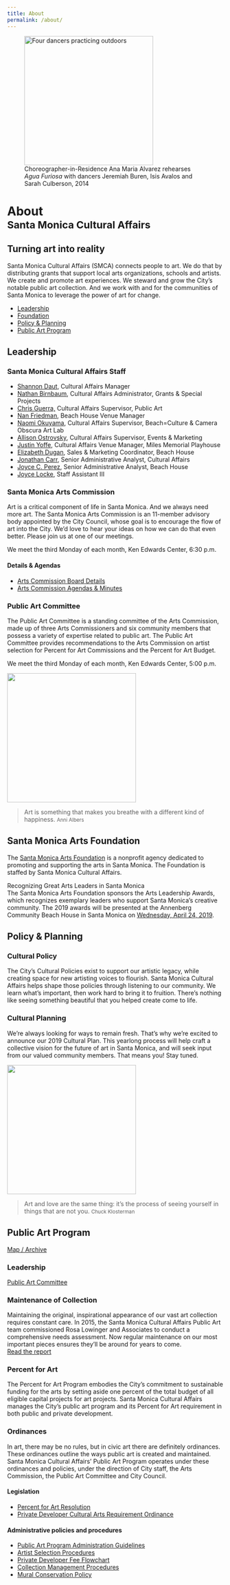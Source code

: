 ```yaml
---
title: About
permalink: /about/
---
```


<figure class="image">
  <img src="https://static-artsamo.digitalservice.la/uploads/wall.jpg"
       alt="Four dancers practicing outdoors"
       height="300" />
  <figcaption>
    Choreographer-in-Residence Ana Maria Alvarez rehearses <i>Agua Furiosa</i> with dancers Jeremiah Buren, Isis Avalos and Sarah Culberson, 2014
  </figcaption>
</figure>


About<br /><small>Santa Monica Cultural Affairs</small>
=======================================================

## Turning art into reality

Santa Monica Cultural Affairs (SMCA) connects people to art. We do that by distributing grants that support local arts organizations, schools and artists. We create and promote art experiences. We steward and grow the City’s notable public art collection. And we work with and for the communities of Santa Monica to leverage the power of art for change.

<nav class="action" markdown="1">

*   [Leadership](#leadership)
*   [Foundation](#foundation)
*   [Policy & Planning](#policy-and-planning)
*   [Public Art Program](#public-art-program)

</nav>


Leadership
----------

### Santa Monica <span class="avoid-break">Cultural Affairs Staff</span>

*   [Shannon Daut](mailto:shannon.daut@smgov.net), Cultural Affairs Manager
*   [Nathan Birnbaum](mailto:nathan.birnbaum@smgov.net), Cultural Affairs Administrator, Grants & Special Projects
*   [Chris Guerra,](mailto:chris.guerra@smgov.net) Cultural Affairs Supervisor, Public Art
*   [Nan Friedman](mailto:nan.friedman@smgov.net), Beach House Venue Manager
*   [Naomi Okuyama](mailto:naomi.okuyama@smgov.net), Cultural Affairs Supervisor, Beach=Culture & Camera Obscura Art Lab
*   [Allison Ostrovsky](mailto:allison.ostrovsky@smgov.net), Cultural Affairs Supervisor, Events & Marketing
*   [Justin Yoffe](mailto:justin.yoffe@smgov.net), Cultural Affairs Venue Manager, Miles Memorial Playhouse
*   [Elizabeth Dugan](mailto:elizabeth.dugan@smgov.net), Sales & Marketing Coordinator, Beach House
*   [Jonathan Carr](mailto:Jonathan.Carr@SMGOV.NET), Senior Administrative Analyst, Cultural Affairs
*   [Joyce C. Perez](mailto:joyce.perez@smgov.net), Senior Administrative Analyst, Beach House
*   [Joyce Locke](mailto:joyce.locke@smgov.net), Staff Assistant III

### Santa Monica <span class="avoid-break">Arts Commission</span>

Art is a critical component of life in Santa Monica. And we always need more art. The Santa Monica Arts Commission is an 11-member advisory body appointed by the City Council, whose goal is to encourage the flow of art into the City. We’d love to hear your ideas on how we can do that even better. Please join us at one of our meetings.

We meet the third Monday of each month, Ken Edwards Center, 6:30 p.m.

#### Details & Agendas

*   [Arts Commission Board Details](https://www.smgov.net/departments/clerk/boards.aspx?id=53687092546)
*   [Arts Commission Agendas & Minutes](/arts-commission/)

### Public Art Committee

The Public Art Committee is a standing committee of the Arts Commission, made up of three Arts Commissioners and six community members that possess a variety of expertise related to public art. The Public Art Committee provides recommendations to the Arts Commission on artist selection for Percent for Art Commissions and the Percent for Art Budget.

We meet the third Monday of each month, Ken Edwards Center, 5:00 p.m.

<div class="image-quote">
  <span class="image">
    <img src="https://static-artsamo.digitalservice.la/uploads/The-Wonder-Room-2015---2-William-Short.jpg" height="300" alt="" />
  </span>
  <blockquote>
    <span>Art is something that makes you breathe with a different kind of happiness.</span>
    <small>Anni Albers</small>
  </blockquote>
</div>


Santa Monica Arts Foundation <a id="foundation"></a>
----------------------------------------------------

The [Santa Monica Arts Foundation](https://www.facebook.com/SantaMonicaArtsFoundation/) is a nonprofit agency dedicated to promoting and supporting the arts in Santa Monica. The Foundation is staffed by Santa Monica Cultural Affairs.

Recognizing Great Arts Leaders in Santa Monica  
The Santa Monica Arts Foundation sponsors the Arts Leadership Awards, which recognizes exemplary leaders who support Santa Monica’s creative community.  The 2019 awards will be presented at the Annenberg Community Beach House in Santa Monica on [Wednesday, April 24, 2019](https://www.eventbrite.com/e/2019-santa-monica-arts-foundation-arts-leadership-awards-ceremony-tickets-59739799348).


Policy & Planning <a id="policy-and-planning"></a>
--------------------------------------------------

### Cultural Policy

The City’s Cultural Policies exist to support our artistic legacy, while creating space for new artisting voices to flourish. Santa Monica Cultural Affairs helps shape those policies through listening to our community. We learn what’s important, then work hard to bring it to fruition. There’s nothing like seeing something beautiful that you helped create come to life.

### Cultural Planning

We’re always looking for ways to remain fresh. That’s why we’re excited to announce our 2019 Cultural Plan. This yearlong process will help craft a collective vision for the future of art in Santa Monica, and will seek input from our valued community members. That means you! Stay tuned.

<div class="image-quote">
  <span class="image">
    <img src="https://static-artsamo.digitalservice.la/uploads/IMG_7837.jpg" height="300" alt="" />
  </span>
  <blockquote>
    <span>Art and love are the same thing: it’s the process of seeing yourself in things that are not you.</span>
    <small>Chuck Klosterman</small>
  </blockquote>
</div>


Public Art Program
------------------

[Map / Archive](/public-art/#map)

### Leadership

[Public Art Committee](#public-art-committee)

### Maintenance of Collection <a id="maintenance"></a>

Maintaining the original, inspirational appearance of our vast art collection requires constant care. In 2015, the Santa Monica Cultural Affairs Public Art team commissioned Rosa Lowinger and Associates to conduct a comprehensive needs assessment. Now regular maintenance on our most important pieces ensures they’ll be around for years to come.  
[Read the report](https://www.santamonica.gov/Media/arts/CA/RLA_City%20of%20Santa%20Monica_Public%20Art%20Survey_Summary.Revised%207.13.2015.pdf)

### Percent for Art

The Percent for Art Program embodies the City’s commitment to sustainable funding for the arts by setting aside one percent of the total budget of all eligible capital projects for art projects. Santa Monica Cultural Affairs manages the City’s public art program and its Percent for Art requirement in both public and private development.

### Ordinances

In art, there may be no rules, but in civic art there are definitely ordinances. These ordinances outline the ways public art is created and maintained. Santa Monica Cultural Affairs’ Public Art Program operates under these ordinances and policies, under the direction of City staff, the Arts Commission, the Public Art Committee and City Council.

#### Legislation

*   [Percent for Art Resolution](https://www.smgov.net/uploadedFiles/Portals/Culture/Public_Art_Program/SM%20Percent%20for%20Art%20Resolution.PDF)
*   [Private Developer Cultural Arts Requirement Ordinance](http://www.qcode.us/codes/santamonica/view.php?topic=9-3-9_30&showAll=1&frames=on)

#### Administrative policies and procedures

*   [Public Art Program Administration Guidelines](https://www.smgov.net/uploadedFiles/Portals/Culture/Public_Art_Program/Admin%20Guidelines%20-%20Pub.%20Art%20Program.9-04.pdf)
*   [Artist Selection Procedures](https://www.smgov.net/uploadedFiles/Portals/Culture/Public_Art_Program/Artist%20Selection%20Procedures%20%209-04.pdf)
*   [Private Developer Fee Flowchart](https://www.smgov.net/uploadedFiles/Portals/Culture/Public_Art_Program/Private%20Developer%20Flow%20Chart.pdf )
*   [Collection Management Procedures](https://www.smgov.net/uploadedFiles/Portals/Culture/Public_Art_Program/Collect.Mgmt%20Proc.9-04.pdf )
*   [Mural Conservation Policy](https://www.smgov.net/uploadedFiles/Portals/Culture/Public_Art_Program/Mural%20Conservation%20Policy.pdf)


